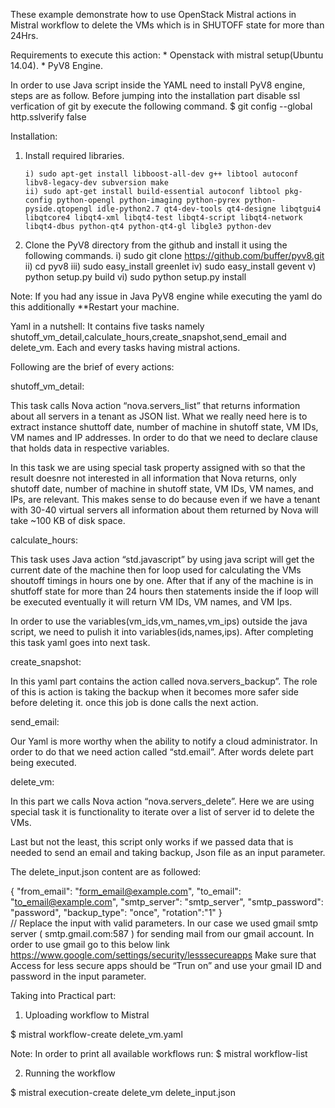 These example demonstrate how to use OpenStack Mistral actions in Mistral workflow to delete the VMs which is in SHUTOFF state for more than 24Hrs.

Requirements to execute this action:
	  * Openstack with mistral setup(Ubuntu 14.04).
       	  * PyV8 Engine.

In order to use Java script inside the YAML need to install PyV8 engine, steps are as follow.
Before jumping into the installation part disable ssl verfication of git by execute the following command.
	 $ git config --global http.sslverify false

Installation: 

1. Install required libraries.

       i) sudo apt-get install libboost-all-dev g++ libtool autoconf libv8-legacy-dev subversion make
       ii) sudo apt-get install build-essential autoconf libtool pkg-config python-opengl python-imaging python-pyrex python-pyside.qtopengl idle-python2.7 qt4-dev-tools qt4-designe libqtgui4 libqtcore4 libqt4-xml libqt4-test libqt4-script libqt4-network libqt4-dbus python-qt4 python-qt4-gl libgle3 python-dev

2. Clone the PyV8 directory from the github and install it using the following commands.
       i) sudo git clone https://github.com/buffer/pyv8.git
      ii) cd pyv8
     iii) sudo easy_install greenlet
      iv) sudo easy_install gevent
       v) python setup.py build
      vi) sudo python setup.py install

 Note: If you had any issue in Java PyV8 engine while executing the yaml do this additionally **Restart your machine. 

Yaml in a nutshell: 
It contains five tasks namely shutoff_vm_detail,calculate_hours,create_snapshot,send_email and delete_vm. Each and every tasks having mistral actions. 

Following are the brief of every actions:

shutoff_vm_detail:

  This task calls Nova action “nova.servers_list” that returns information about all servers in a tenant as JSON list. What we really need here is to extract instance shuttoff date, number of machine in shutoff state, VM IDs, VM names and IP addresses. In order to do that we need to declare clause that holds data in respective variables.
  
  In this task we are using special task property assigned with so that the result doesnre not interested in all information that Nova returns, only shutoff date, number of machine in shutoff state, VM IDs, VM names, and IPs,  are relevant. This makes sense to do because even if we have a tenant with 30-40 virtual servers all information about them returned by Nova will take ~100 KB of disk space. 

calculate_hours:

  This task uses Java action “std.javascript” by using java script will get the current date of the machine then for loop used for calculating the VMs shoutoff timings in hours one by one. After that if any of the machine is in shutfoff state for more than 24 hours then statements inside the if loop will be executed eventually it will return VM IDs, VM names, and VM Ips.

  In order to use the variables(vm_ids,vm_names,vm_ips) outside the java script, we need to pulish it into variables(ids,names,ips). After completing this task yaml goes into next task.

create_snapshot: 

  In this yaml part contains the action called nova.servers_backup”. The role of this is action is taking the backup when it becomes more safer side before deleting it. once this job is done calls the next action.

send_email: 
  
  Our Yaml is more worthy when the ability to notify a cloud administrator. In order to do that we need action called “std.email”. After words delete part being executed.

delete_vm:
  
  In this part we calls Nova action “nova.servers_delete”. Here we are using special task it is functionality to iterate over a list of server id to delete the VMs.

Last but not the least, this script only works if we passed data that is needed to send an email and taking backup, Json file as an input parameter.

The delete_input.json content are as followed:

{
       "from_email": "form_email@example.com",
       "to_email": "to_email@example.com",
       "smtp_server": "smtp_server",
       "smtp_password": "password",
       "backup_type": "once",
       "rotation":"1"
}         
// Replace the input with valid parameters. In our case we used gmail smtp server  ( smtp.gmail.com:587 ) for sending mail from our gmail account. In order to use gmail go to this below link 
       https://www.google.com/settings/security/lesssecureapps
Make sure that Access for less secure apps should be “Trun on” and use your gmail ID and password in the input parameter.


Taking into Practical part: 

1. Uploading workflow to Mistral

$ mistral workflow-create delete_vm.yaml

Note: In order to print all available workflows run: 
$ mistral workflow-list

2. Running the workflow

$ mistral execution-create delete_vm delete_input.json
